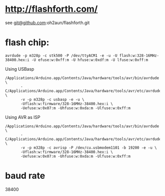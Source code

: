 # http://flashforth.com/

see git@github.com:oh2aun/flashforth.git

# flash chip:

```
avrdude -p m328p -c stk500 -P /dev/ttyACM1 -e -u -U flash:w:328-16MHz-38400.hex:i -U efuse:w:0xff:m -U hfuse:w:0xdf:m -U lfuse:w:0xff:m
```


Using USBasp

```
/Applications/Arduino.app/Contents/Java/hardware/tools/avr/bin/avrdude \
       -C/Applications/Arduino.app/Contents/Java/hardware/tools/avr/etc/avrdude.conf \
       -v -p m328p -c usbasp -e -u \
       -Uflash:w:firmware/328-16MHz-38400.hex:i \
       -Uefuse:w:0x07:m -Uhfuse:w:0xda:m -Ulfuse:w:0xff:m
```

Using AVR as ISP

```
/Applications/Arduino.app/Contents/Java/hardware/tools/avr/bin/avrdude \
       -C/Applications/Arduino.app/Contents/Java/hardware/tools/avr/etc/avrdude.conf \
       -v -p m328p -c avrisp -P /dev/cu.usbmodem1101 -b 19200 -e -u \
       -Uflash:w:firmware/328-16MHz-38400.hex:i \
       -Uefuse:w:0x07:m -Uhfuse:w:0xda:m -Ulfuse:w:0xff:m
```

# baud rate

38400
